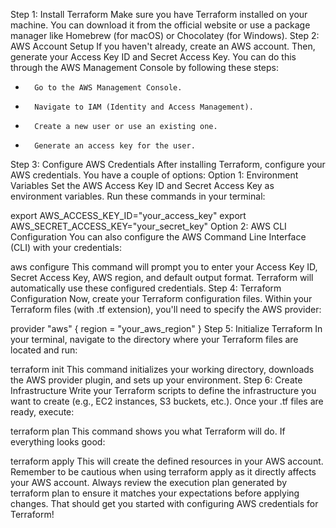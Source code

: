 Step 1: Install Terraform
Make sure you have Terraform installed on your machine. You can download it from the official website or use a package manager like Homebrew (for macOS) or Chocolatey (for Windows).
Step 2: AWS Account Setup
If you haven't already, create an AWS account. Then, generate your Access Key ID and Secret Access Key. You can do this through the AWS Management Console by following these steps:
* 		Go to the AWS Management Console.
* 		Navigate to IAM (Identity and Access Management).
* 		Create a new user or use an existing one.
* 		Generate an access key for the user.
Step 3: Configure AWS Credentials
After installing Terraform, configure your AWS credentials. You have a couple of options:
Option 1: Environment Variables
Set the AWS Access Key ID and Secret Access Key as environment variables. Run these commands in your terminal:

export AWS_ACCESS_KEY_ID="your_access_key" export AWS_SECRET_ACCESS_KEY="your_secret_key"
Option 2: AWS CLI Configuration
You can also configure the AWS Command Line Interface (CLI) with your credentials:

aws configure
This command will prompt you to enter your Access Key ID, Secret Access Key, AWS region, and default output format. Terraform will automatically use these configured credentials.
Step 4: Terraform Configuration
Now, create your Terraform configuration files. Within your Terraform files (with .tf extension), you'll need to specify the AWS provider:

provider "aws" { region = "your_aws_region" }
Step 5: Initialize Terraform
In your terminal, navigate to the directory where your Terraform files are located and run:

terraform init
This command initializes your working directory, downloads the AWS provider plugin, and sets up your environment.
Step 6: Create Infrastructure
Write your Terraform scripts to define the infrastructure you want to create (e.g., EC2 instances, S3 buckets, etc.). Once your .tf files are ready, execute:

terraform plan
This command shows you what Terraform will do. If everything looks good:

terraform apply
This will create the defined resources in your AWS account.
Remember to be cautious when using terraform apply as it directly affects your AWS account. Always review the execution plan generated by terraform plan to ensure it matches your expectations before applying changes.
That should get you started with configuring AWS credentials for Terraform!
